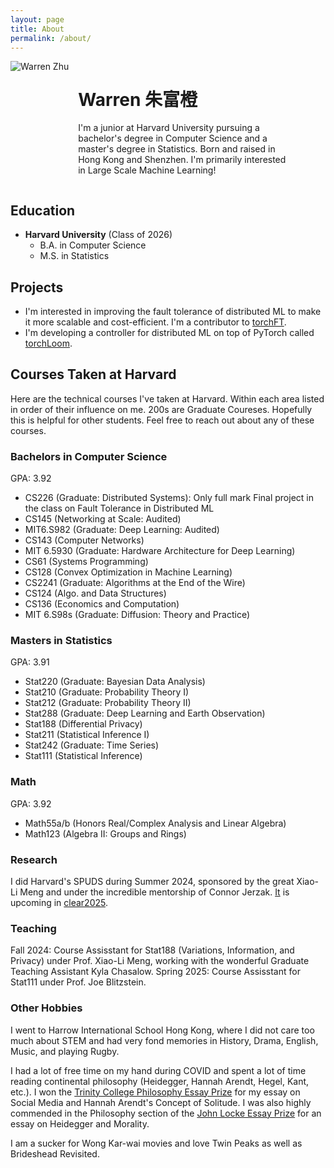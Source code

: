 ```yaml
---
layout: page
title: About
permalink: /about/
---
```

<div style="overflow: auto;">
  <img src="/assets/pictures/profile.png" alt="Warren Zhu" class="profile-image" style="max-width: 150px; border-radius: 0; float: left; margin: 0 15px 15px 0;">
  
  <div style="float: left; width: calc(100% - 165px);">
    <h1>Warren 朱富橙</h1>
    <p>I'm a junior at Harvard University pursuing a bachelor's degree in Computer Science and a master's degree in Statistics. Born and raised in Hong Kong and Shenzhen. I'm primarily interested in Large Scale Machine Learning!
    </p>
  </div>
</div>
<div style="clear: both;"></div>

## Education

- **Harvard University** (Class of 2026)
  - B.A. in Computer Science
  - M.S. in Statistics

## Projects
- I'm interested in improving the fault tolerance of distributed ML to make it more scalable and cost-efficient. I'm a contributor to [torchFT](https://github.com/pytorch/torchft/).
- I'm developing a controller for distributed ML on top of PyTorch called [torchLoom](https://github.com/WarrenZhu050413/torchLoom).

## Courses Taken at Harvard

Here are the technical courses I've taken at Harvard. Within each area listed in order of their influence on me. 200s are Graduate Coureses. Hopefully this is helpful for other students. Feel free to reach out about any of these courses.

### Bachelors in Computer Science
GPA: 3.92 <!-- 4 + 4 + 4 + 3.75 + 4 + 4 + 3.5 + 4 + 4-->
- CS226 (Graduate: Distributed Systems): Only full mark Final project in the class on Fault Tolerance in Distributed ML
- CS145 (Networking at Scale: Audited)
- MIT6.S982 (Graduate: Deep Learning: Audited)
- CS143 (Computer Networks)
- MIT 6.5930 (Graduate: Hardware Architecture for Deep Learning)
- CS61 (Systems Programming)
- CS128 (Convex Optimization in Machine Learning)
- CS2241 (Graduate: Algorithms at the End of the Wire)
- CS124 (Algo. and Data Structures)
- CS136 (Economics and Computation)
- MIT 6.S98s (Graduate: Diffusion: Theory and Practice)

### Masters in Statistics
GPA: 3.91 <!-- 3.75 + 4 + 4 + 4 + 4 + 4 + 3.75 + 3.75-->
- Stat220 (Graduate: Bayesian Data Analysis)
- Stat210 (Graduate: Probability Theory I)
- Stat212 (Graduate: Probability Theory II)
- Stat288 (Graduate: Deep Learning and Earth Observation)
- Stat188 (Differential Privacy)
- Stat211 (Statistical Inference I)
- Stat242 (Graduate: Time Series)
- Stat111 (Statistical Inference)

### Math
GPA: 3.92 <!-- 4 + 4 + 3.75 -->
- Math55a/b (Honors Real/Complex Analysis and Linear Algebra)
- Math123 (Algebra II: Groups and Rings)

### Research
I did Harvard's SPUDS during Summer 2024, sponsored by the great Xiao-Li Meng and under the incredible mentorship of Connor Jerzak. <a href="https://arxiv.org/abs/2411.02134" target="_blank">It</a> is upcoming in <a href="https://www.cclear.cc" target="_blank">clear2025</a>.

### Teaching
Fall 2024: Course Assisstant for Stat188 (Variations, Information, and Privacy) under Prof. Xiao-Li Meng, working with the wonderful Graduate Teaching Assistant Kyla Chasalow.
Spring 2025: Course Assisstant for Stat111 under Prof. Joe Blitzstein.

### Other Hobbies
I went to Harrow International School Hong Kong, where I did not care too much about STEM and had very fond memories in History, Drama, English, Music, and playing Rugby.

I had a lot of free time on my hand during COVID and spent a lot of time reading continental philosophy (Heidegger, Hannah Arendt, Hegel, Kant, etc.). I won the <a href="https://www.trin.cam.ac.uk/undergraduate/essay-prizes/philosophy/Trinity College Philosophy Essay Prize in 2021" target="_blank">Trinity College Philosophy Essay Prize</a> for my essay on Social Media and Hannah Arendt's Concept of Solitude. I was also highly commended in the Philosophy section of the [John Locke Essay Prize](https://www.johnlockeinstitute.com/essay-competition) for an essay on Heidegger and Morality.

I am a sucker for Wong Kar-wai movies and love Twin Peaks as well as Brideshead Revisited.